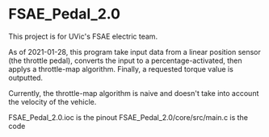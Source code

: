 # FSAE_Pedal_2.0

This project is for UVic's FSAE electric team.

As of 2021-01-28, this program take input data from a linear position sensor (the throttle pedal),
converts the input to a percentage-activated,
then applys a throttle-map algorithm.
Finally, a requested torque value is outputted.

Currently, the throttle-map algorithm is naive and doesn't take into account the velocity of the vehicle.

FSAE_Pedal_2.0.ioc is the pinout
FSAE_Pedal_2.0/core/src/main.c is the code
